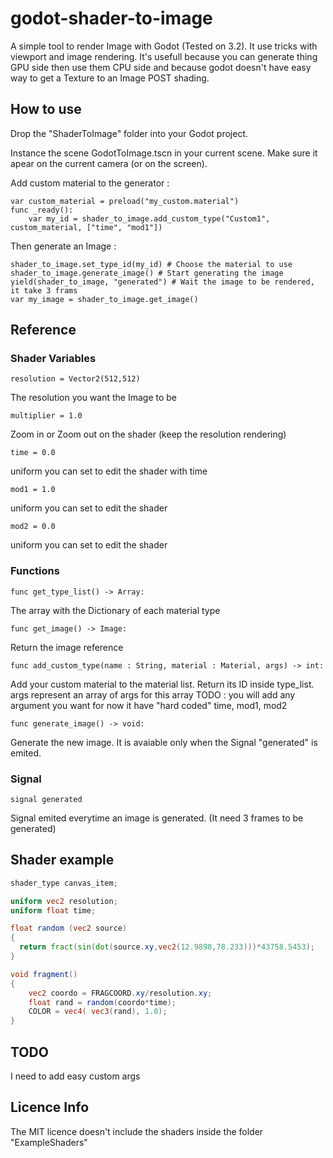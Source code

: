 # godot-shader-to-image
A simple tool to render Image with Godot (Tested on 3.2). It use tricks with viewport and image rendering.
It's usefull because you can generate thing GPU side then use them CPU side and because godot doesn't have easy way to get a Texture to an Image POST shading.

## How to use
Drop the "ShaderToImage" folder into your Godot project.

Instance the scene GodotToImage.tscn in your current scene.
Make sure it apear on the current camera (or on the screen).

Add custom material to the generator : 
```gdscript
var custom_material = preload("my_custom.material")
func _ready():
	var my_id = shader_to_image.add_custom_type("Custom1", custom_material, ["time", "mod1"])
```

Then generate an Image :
```gdscript
shader_to_image.set_type_id(my_id) # Choose the material to use
shader_to_image.generate_image() # Start generating the image
yield(shader_to_image, "generated") # Wait the image to be rendered, it take 3 frams
var my_image = shader_to_image.get_image()
```

## Reference
### Shader Variables
```gdscript
resolution = Vector2(512,512)
```
The resolution you want the Image to be
```gdscript
multiplier = 1.0
```
Zoom in or Zoom out on the shader (keep the resolution rendering)
```gdscript
time = 0.0
```
uniform you can set to edit the shader with time
```gdscript
mod1 = 1.0
```
uniform you can set to edit the shader
```gdscript
mod2 = 0.0
```
uniform you can set to edit the shader

### Functions
```gdscript
func get_type_list() -> Array:
```
The array with the Dictionary of each material type
```gdscript
func get_image() -> Image:
```
Return the image reference
```gdscript
func add_custom_type(name : String, material : Material, args) -> int:
```
Add your custom material to the material list. Return its ID inside type_list.
args represent an array of args for this array
TODO : you will add any argument you want for now it have "hard coded" time, mod1, mod2
```gdscript
func generate_image() -> void:
```
Generate the new image. It is avaiable only when the Signal "generated" is emited.

### Signal
```gdscript
signal generated
```
Signal emited everytime an image is generated. (It need 3 frames to be generated)

## Shader example
```glsl
shader_type canvas_item;

uniform vec2 resolution;
uniform float time;

float random (vec2 source) 
{
  return fract(sin(dot(source.xy,vec2(12.9898,78.233)))*43758.5453);
}

void fragment() 
{
    vec2 coordo = FRAGCOORD.xy/resolution.xy;
    float rand = random(coordo*time);
    COLOR = vec4( vec3(rand), 1.0);
}
```

## TODO
I need to add easy custom args

## Licence Info
The MIT licence doesn't include the shaders inside the folder "ExampleShaders"
